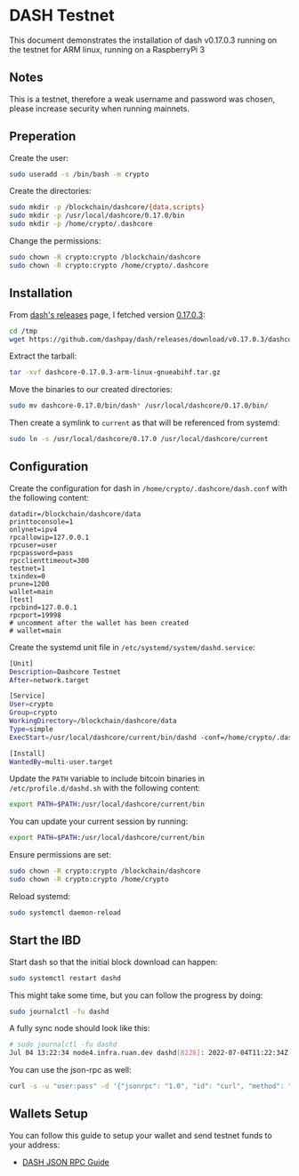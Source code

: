 # DASH Testnet

This document demonstrates the installation of dash v0.17.0.3 running on the testnet for ARM linux, running on a RaspberryPi 3

## Notes

This is a testnet, therefore a weak username and password was chosen, please increase security when running mainnets.

## Preperation

Create the user:

```bash
sudo useradd -s /bin/bash -m crypto
```

Create the directories:

```bash
sudo mkdir -p /blockchain/dashcore/{data,scripts}
sudo mkdir -p /usr/local/dashcore/0.17.0/bin
sudo mkdir -p /home/crypto/.dashcore
```

Change the permissions:

```bash
sudo chown -R crypto:crypto /blockchain/dashcore
sudo chown -R crypto:crypto /home/crypto/.dashcore
```

## Installation

From [dash's releases](https://github.com/dashpay/dash/releases) page, I fetched version [0.17.0.3](https://github.com/dashpay/dash/releases/tag/v0.17.0.3):

```bash
cd /tmp
wget https://github.com/dashpay/dash/releases/download/v0.17.0.3/dashcore-0.17.0.3-arm-linux-gnueabihf.tar.gz 
```

Extract the tarball:

```bash
tar -xvf dashcore-0.17.0.3-arm-linux-gnueabihf.tar.gz
```

Move the binaries to our created directories:

```bash
sudo mv dashcore-0.17.0/bin/dash* /usr/local/dashcore/0.17.0/bin/
```

Then create a symlink to `current` as that will be referenced from systemd:

```bash
sudo ln -s /usr/local/dashcore/0.17.0 /usr/local/dashcore/current
```

## Configuration

Create the configuration for dash in `/home/crypto/.dashcore/dash.conf` with the following content:

```
datadir=/blockchain/dashcore/data
printtoconsole=1
onlynet=ipv4
rpcallowip=127.0.0.1
rpcuser=user
rpcpassword=pass
rpcclienttimeout=300
testnet=1
txindex=0
prune=1200
wallet=main
[test]
rpcbind=127.0.0.1
rpcport=19998
# uncomment after the wallet has been created
# wallet=main
```

Create the systemd unit file in `/etc/systemd/system/dashd.service`:

```bash
[Unit]
Description=Dashcore Testnet
After=network.target

[Service]
User=crypto
Group=crypto
WorkingDirectory=/blockchain/dashcore/data
Type=simple
ExecStart=/usr/local/dashcore/current/bin/dashd -conf=/home/crypto/.dashcore/dash.conf

[Install]
WantedBy=multi-user.target
```

Update the `PATH` variable to include bitcoin binaries in `/etc/profile.d/dashd.sh` with the following content:

```bash
export PATH=$PATH:/usr/local/dashcore/current/bin
```

You can update your current session by running:

```bash
export PATH=$PATH:/usr/local/dashcore/current/bin
```

Ensure permissions are set:

```bash
sudo chown -R crypto:crypto /blockchain/dashcore
sudo chown -R crypto:crypto /home/crypto
```

Reload systemd:

```bash
sudo systemctl daemon-reload
```

## Start the IBD

Start dash so that the initial block download can happen:

```bash
sudo systemctl restart dashd
```

This might take some time, but you can follow the progress by doing:

```bash
sudo journalctl -fu dashd
```

A fully sync node should look like this:

```bash
# sudo journalctl -fu dashd
Jul 04 13:22:34 node4.infra.ruan.dev dashd[8228]: 2022-07-04T11:22:34Z UpdateTip: new best=000000ab46dda23f77d5247ff635c6434968a77a80cb52161a2a2bda5766143a height=755289 version=0x20000000 log2_work=57.31213481 tx=5538819 date='2022-07-04T11:22:33Z' progress=1.000000 cache=31.0MiB(226139txo) evodb_cache=23.0MiB
```

You can use the json-rpc as well:

```bash
curl -s -u "user:pass" -d '{"jsonrpc": "1.0", "id": "curl", "method": "getblockchaininfo", "params": []}' -H 'content-type: text/plain;' http://127.0.0.1:19998/
```

## Wallets Setup

You can follow this guide to setup your wallet and send testnet funds to your address:

- [DASH JSON RPC Guide](https://github.com/ruanbekker/blockchain-testnet-weekend-project/blob/main/wallets-setup/dash-json-rpc-guide.md)
